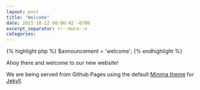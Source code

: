 ```yaml
---
layout: post
title: "Welcome"
date: 2021-10-22 06:06:42 -0700
excerpt_separator: <!--more-->
categories:
---
```


{% highlight php %}
$announcement = 'welcome';
{% endhighlight %}

Ahoy there and welcome to our new website!

<!--more-->

We are being served from Github Pages using the default [Minima theme](https://github.com/jekyll/minima) for [Jekyll](https://jekyllrb.com).
